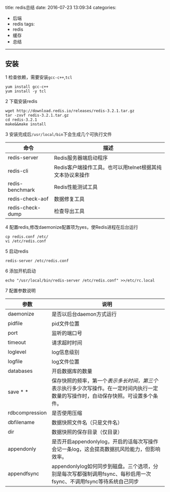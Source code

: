 title: redis总结
date: 2016-07-23 13:09:34
categories:
- 后端
- redis
tags:
- redis
- 缓存
- 总结
---

## 安装
1 检查依赖，需要安装`gcc-c++`,`tcl`
```
yum install gcc-c++
yum install -y tcl
```
2 下载安装redis
```
wget http://download.redis.io/releases/redis-3.2.1.tar.gz
tar -zxvf redis-3.2.1.tar.gz
cd redis-3.2.1
make&&make install

```
3 安装完成后`/usr/local/bin`下会生成几个可执行文件

命令|描述
---|---
redis-server| Redis服务器端启动程序
redis-cli| Redis客户端操作工具。也可以用telnet根据其纯文本协议来操作
redis-benchmark| Redis性能测试工具
redis-check-aof| 数据修复工具
redis-check-dump| 检查导出工具

<!--more-->
4 配置redis,修改daemonize配置项为yes，使Redis进程在后台运行
```
cp redis.conf /etc/
vi /etc/redis.conf
```

5 启动redis
```
redis-server /etc/redis.conf
```
6 添加开机启动
```
echo "/usr/local/bin/redis-server /etc/redis.conf" >>/etc/rc.local
```

7 配置参数说明

参数|说明
---|---
daemonize|是否以后台daemon方式运行
pidfile|pid文件位置
port|监听的端口号
timeout|请求超时时间
loglevel|log信息级别
logfile|log文件位置
databases|开启数据库的数量
save * * | 保存快照的频率，第一个*表示多长时间，第三个*表示执行多少次写操作。在一定时间内执行一定数量的写操作时，自动保存快照。可设置多个条件。
rdbcompression|是否使用压缩
dbfilename|数据快照文件名（只是文件名）
dir|数据快照的保存目录（仅目录）
appendonly|是否开启appendonlylog，开启的话每次写操作会记一条log，这会提高数据抗风险能力，但影响效率。
appendfsync|appendonlylog如何同步到磁盘。三个选项，分别是每次写都强制调用fsync、每秒启用一次fsync、不调用fsync等待系统自己同步
